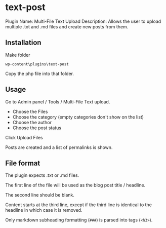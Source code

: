 # text-post
Plugin Name: Multi-File Text Upload   Description: Allows the user to upload multiple .txt and .md files and create new posts from them.

## Installation

Make folder

`wp-content\plugins\text-post`

Copy the php file into that folder.

## Usage

Go to Admin panel / Tools / Multi-File Text upload.

- Choose the Files
- Choose the category (empty categories don't show on the list)
- Choose the author
- Choose the post status

Click Upload Files

Posts are created and a list of permalinks is shown.

## File format

The plugin expects .txt or .md files.

The first line of the file will be used as the blog post title / headline.

The second line should be blank.

Content starts at the third line, except if the third line is identical to the headline in which case it is removed.

Only markdown subheading formatting (`###`) is parsed into tags (`<h3>`).

